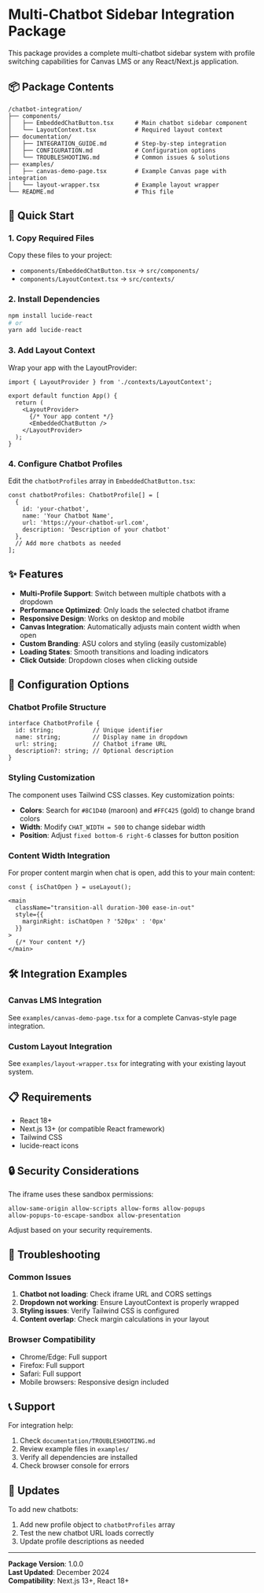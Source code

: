 # Multi-Chatbot Sidebar Integration Package

This package provides a complete multi-chatbot sidebar system with profile switching capabilities for Canvas LMS or any React/Next.js application.

## 📦 Package Contents

```
/chatbot-integration/
├── components/
│   ├── EmbeddedChatButton.tsx      # Main chatbot sidebar component
│   └── LayoutContext.tsx           # Required layout context
├── documentation/
│   ├── INTEGRATION_GUIDE.md        # Step-by-step integration
│   ├── CONFIGURATION.md            # Configuration options
│   └── TROUBLESHOOTING.md          # Common issues & solutions
├── examples/
│   ├── canvas-demo-page.tsx        # Example Canvas page with integration
│   └── layout-wrapper.tsx          # Example layout wrapper
└── README.md                       # This file
```

## 🚀 Quick Start

### 1. Copy Required Files
Copy these files to your project:
- `components/EmbeddedChatButton.tsx` → `src/components/`
- `components/LayoutContext.tsx` → `src/contexts/`

### 2. Install Dependencies
```bash
npm install lucide-react
# or
yarn add lucide-react
```

### 3. Add Layout Context
Wrap your app with the LayoutProvider:

```tsx
import { LayoutProvider } from './contexts/LayoutContext';

export default function App() {
  return (
    <LayoutProvider>
      {/* Your app content */}
      <EmbeddedChatButton />
    </LayoutProvider>
  );
}
```

### 4. Configure Chatbot Profiles
Edit the `chatbotProfiles` array in `EmbeddedChatButton.tsx`:

```tsx
const chatbotProfiles: ChatbotProfile[] = [
  {
    id: 'your-chatbot',
    name: 'Your Chatbot Name',
    url: 'https://your-chatbot-url.com',
    description: 'Description of your chatbot'
  },
  // Add more chatbots as needed
];
```

## ✨ Features

- **Multi-Profile Support**: Switch between multiple chatbots with a dropdown
- **Performance Optimized**: Only loads the selected chatbot iframe
- **Responsive Design**: Works on desktop and mobile
- **Canvas Integration**: Automatically adjusts main content width when open
- **Custom Branding**: ASU colors and styling (easily customizable)
- **Loading States**: Smooth transitions and loading indicators
- **Click Outside**: Dropdown closes when clicking outside

## 🔧 Configuration Options

### Chatbot Profile Structure
```tsx
interface ChatbotProfile {
  id: string;           // Unique identifier
  name: string;         // Display name in dropdown
  url: string;          // Chatbot iframe URL
  description?: string; // Optional description
}
```

### Styling Customization
The component uses Tailwind CSS classes. Key customization points:
- **Colors**: Search for `#8C1D40` (maroon) and `#FFC425` (gold) to change brand colors
- **Width**: Modify `CHAT_WIDTH = 500` to change sidebar width
- **Position**: Adjust `fixed bottom-6 right-6` classes for button position

### Content Width Integration
For proper content margin when chat is open, add this to your main content:

```tsx
const { isChatOpen } = useLayout();

<main 
  className="transition-all duration-300 ease-in-out"
  style={{
    marginRight: isChatOpen ? '520px' : '0px'
  }}
>
  {/* Your content */}
</main>
```

## 🛠 Integration Examples

### Canvas LMS Integration
See `examples/canvas-demo-page.tsx` for a complete Canvas-style page integration.

### Custom Layout Integration
See `examples/layout-wrapper.tsx` for integrating with your existing layout system.

## 📋 Requirements

- React 18+
- Next.js 13+ (or compatible React framework)
- Tailwind CSS
- lucide-react icons

## 🔒 Security Considerations

The iframe uses these sandbox permissions:
```
allow-same-origin allow-scripts allow-forms allow-popups 
allow-popups-to-escape-sandbox allow-presentation
```

Adjust based on your security requirements.

## 🐛 Troubleshooting

### Common Issues

1. **Chatbot not loading**: Check iframe URL and CORS settings
2. **Dropdown not working**: Ensure LayoutContext is properly wrapped
3. **Styling issues**: Verify Tailwind CSS is configured
4. **Content overlap**: Check margin calculations in your layout

### Browser Compatibility
- Chrome/Edge: Full support
- Firefox: Full support  
- Safari: Full support
- Mobile browsers: Responsive design included

## 📞 Support

For integration help:
1. Check `documentation/TROUBLESHOOTING.md`
2. Review example files in `examples/`
3. Verify all dependencies are installed
4. Check browser console for errors

## 🔄 Updates

To add new chatbots:
1. Add new profile object to `chatbotProfiles` array
2. Test the new chatbot URL loads correctly
3. Update profile descriptions as needed

---

**Package Version**: 1.0.0  
**Last Updated**: December 2024  
**Compatibility**: Next.js 13+, React 18+ 